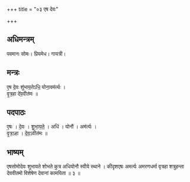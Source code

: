 +++
title = "०३ एष देवः"

+++
## अधिमन्त्रम्
पवमानः सोमः। प्रियमेध। गायत्री।

## मन्त्रः
ए॒ष दे॒वः शु॑भाय॒तेऽधि॒ योना॒वम॑र्त्यः ।  
वृ॒त्र॒हा दे॑व॒वीत॑मः ॥

## पदपाठः
ए॒षः । दे॒वः । शु॒भा॒य॒ते॒ । अधि॑ । योनौ॑ । अम॑र्त्यः ।  
वृ॒त्र॒ऽहा । दे॒व॒ऽवीत॑मः ॥

## भाष्यम्
एषसोमोदेवः शुभायते शोभते कुत्र अधियोनौ स्वीये स्थाने । कीदृशएषः अमर्त्यः अमरणधर्मा वृत्रहा शत्रुहन्ता देववीतमो विशेषेण देवानां कामयिता ॥ ३ ॥